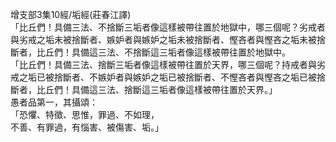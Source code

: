 增支部3集10經/垢經(莊春江譯)  
「比丘們！具備三法、不捨斷三垢者像這樣被帶往置於地獄中，哪三個呢？劣戒者與劣戒之垢未被捨斷者、嫉妒者與嫉妒之垢未被捨斷者、慳吝者與慳吝之垢未被捨斷者，比丘們！具備這三法、不捨斷這三垢者像這樣被帶往置於地獄中。  
「比丘們！具備三法、捨斷三垢者像這樣被帶往置於天界，哪三個呢？持戒者與劣戒之垢已被捨斷者、不嫉妒者與嫉妒之垢已被捨斷者、不慳吝者與慳吝之垢已被捨斷者，比丘們！具備這三法、捨斷這三垢者像這樣被帶往置於天界。」  
愚者品第一，其攝頌：  
「恐懼、特徵、思惟，罪過、不如理，  
不善、有罪過，有惱害、被傷害、垢。」  
  
  
